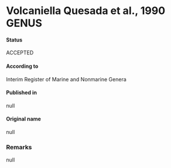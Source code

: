 Volcaniella Quesada et al., 1990 GENUS
=======

#### Status
ACCEPTED

#### According to
Interim Register of Marine and Nonmarine Genera

#### Published in
null

#### Original name
null

### Remarks
null